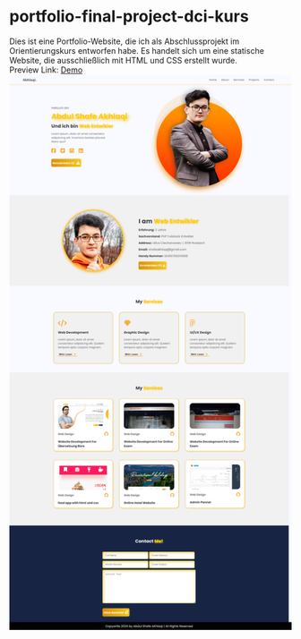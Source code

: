 # portfolio-final-project-dci-kurs
Dies ist eine Portfolio-Website, die ich als Abschlussprojekt im Orientierungskurs entworfen habe.
Es handelt sich um eine statische Website, die ausschließlich mit HTML und CSS erstellt wurde. \
Preview Link: [Demo](https://akhlaqi-abdulshafe.github.io/portfolio-final-project-dci-kurs/) <br />
![Demo](https://github.com/Akhlaqi-Abdulshafe/portfolio-final-project-dci-kurs/blob/main/imges/fullpage.png)
